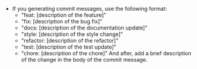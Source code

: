 - If you generating commit messages, use the following format:
  - "feat: [description of the feature]"
  - "fix: [description of the bug fix]"
  - "docs: [description of the documentation update]"
  - "style: [description of the style change]"
  - "refactor: [description of the refactor]"
  - "test: [description of the test update]"
  - "chore: [description of the chore]"
  And after, add a brief description of the change in the body of the commit message.